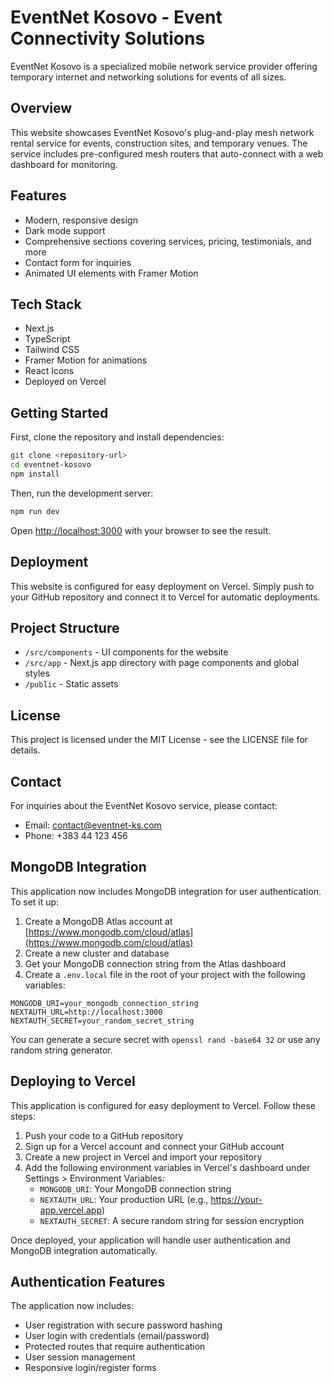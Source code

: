 # EventNet Kosovo - Event Connectivity Solutions

EventNet Kosovo is a specialized mobile network service provider offering temporary internet and networking solutions for events of all sizes.

## Overview

This website showcases EventNet Kosovo's plug-and-play mesh network rental service for events, construction sites, and temporary venues. The service includes pre-configured mesh routers that auto-connect with a web dashboard for monitoring.

## Features

- Modern, responsive design
- Dark mode support
- Comprehensive sections covering services, pricing, testimonials, and more
- Contact form for inquiries
- Animated UI elements with Framer Motion

## Tech Stack

- Next.js
- TypeScript
- Tailwind CSS
- Framer Motion for animations
- React Icons
- Deployed on Vercel

## Getting Started

First, clone the repository and install dependencies:

```bash
git clone <repository-url>
cd eventnet-kosovo
npm install
```

Then, run the development server:

```bash
npm run dev
```

Open [http://localhost:3000](http://localhost:3000) with your browser to see the result.

## Deployment

This website is configured for easy deployment on Vercel. Simply push to your GitHub repository and connect it to Vercel for automatic deployments.

## Project Structure

- `/src/components` - UI components for the website
- `/src/app` - Next.js app directory with page components and global styles
- `/public` - Static assets

## License

This project is licensed under the MIT License - see the LICENSE file for details.

## Contact

For inquiries about the EventNet Kosovo service, please contact:
- Email: contact@eventnet-ks.com
- Phone: +383 44 123 456

## MongoDB Integration

This application now includes MongoDB integration for user authentication. To set it up:

1. Create a MongoDB Atlas account at [https://www.mongodb.com/cloud/atlas](https://www.mongodb.com/cloud/atlas)
2. Create a new cluster and database
3. Get your MongoDB connection string from the Atlas dashboard
4. Create a `.env.local` file in the root of your project with the following variables:

```
MONGODB_URI=your_mongodb_connection_string
NEXTAUTH_URL=http://localhost:3000
NEXTAUTH_SECRET=your_random_secret_string
```

You can generate a secure secret with `openssl rand -base64 32` or use any random string generator.

## Deploying to Vercel

This application is configured for easy deployment to Vercel. Follow these steps:

1. Push your code to a GitHub repository
2. Sign up for a Vercel account and connect your GitHub account
3. Create a new project in Vercel and import your repository
4. Add the following environment variables in Vercel's dashboard under Settings > Environment Variables:
   - `MONGODB_URI`: Your MongoDB connection string
   - `NEXTAUTH_URL`: Your production URL (e.g., https://your-app.vercel.app)
   - `NEXTAUTH_SECRET`: A secure random string for session encryption

Once deployed, your application will handle user authentication and MongoDB integration automatically.

## Authentication Features

The application now includes:

- User registration with secure password hashing
- User login with credentials (email/password)
- Protected routes that require authentication
- User session management
- Responsive login/register forms
